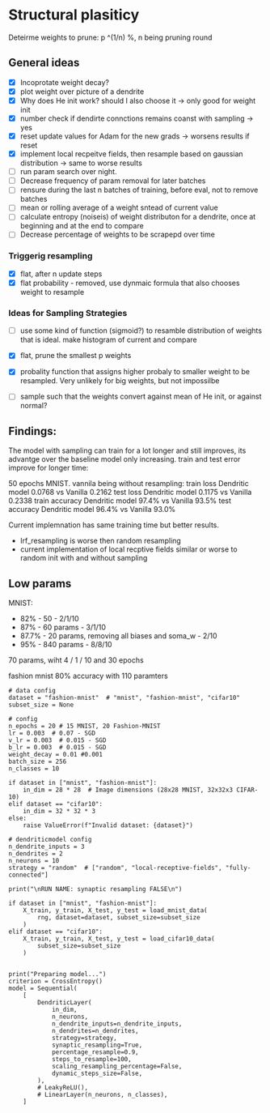 # Structural plasiticy

Deteirme weights to prune:
p ^(1/n) %, n being pruning round

## General ideas

- [x] Incoprotate weight decay?
- [x] plot weight over picture of a dendrite
- [x] Why does He init work? should I also choose it -> only good for weight init
- [x] number check if dendirte connctions remains coanst with sampling -> yes
- [x] reset update values for Adam for the new grads -> worsens results if reset
- [x] implement local recpeitve fields, then resample based on gaussian distribution -> same to worse results
- [ ] run param search over night.
- [ ] Decrease frequency of param removal for later batches
- [ ] rensure during the last n batches of training, before eval, not to remove batches
- [ ] mean or rolling average of a weight sntead of current value
- [ ] calculate entropy (noiseis) of weight distributon for a dendrite, once at beginning and at the end to compare
- [ ] Decrease percentage of weights to be scrapepd over time

### Triggerig resampling

- [x] flat, after n update steps
- [x] flat probability - removed, use dynmaic formula that also chooses weight to resample

### Ideas for Sampling Strategies

- [ ] use some kind of function (sigmoid?) to resamble distribution of weights that is ideal. make histogram of current and compare
- [x] flat, prune the smallest p weights
- [x] probality function that assigns higher probaly to smaller weight to be resampled. Very unlikely for big weights, but not impossilbe
- [ ] sample such that the weights convert against mean of He init, or against normal?



## Findings:

The model with sampling can train for a lot longer and still improves, its advantge over the baseline model only increasing. train and test error improve for longer time:


50 epochs MNIST. vannila being without resampling:
train loss Dendritic model 0.0768 vs Vanilla 0.2162
test loss Dendritic model 0.1175 vs Vanilla 0.2338
train accuracy Dendritic model 97.4% vs Vanilla 93.5%
test accuracy Dendritic model 96.4% vs Vanilla 93.0% 

Current implemnation has same training time but better results.

- lrf_resampling is worse then random resampling
- current implementation of local recptive fields similar or worse to random init with and without sampling




## Low params


MNIST: 
- 82% - 50 - 2/1/10
- 87% - 60 params - 3/1/10
- 87.7% - 20 params, removing all biases and soma_w - 2/10
- 95% - 840 params - 8/8/10



70 params, wiht 4 / 1 / 10 and 30 epochs

fashion mnist 80% accuracy with 110 paramters


    # data config
    dataset = "fashion-mnist"  # "mnist", "fashion-mnist", "cifar10"
    subset_size = None

    # config
    n_epochs = 20 # 15 MNIST, 20 Fashion-MNIST
    lr = 0.003  # 0.07 - SGD
    v_lr = 0.003  # 0.015 - SGD
    b_lr = 0.003  # 0.015 - SGD
    weight_decay = 0.01 #0.001
    batch_size = 256
    n_classes = 10

    if dataset in ["mnist", "fashion-mnist"]:
        in_dim = 28 * 28  # Image dimensions (28x28 MNIST, 32x32x3 CIFAR-10)
    elif dataset == "cifar10":
        in_dim = 32 * 32 * 3
    else:
        raise ValueError(f"Invalid dataset: {dataset}")

    # dendriticmodel config
    n_dendrite_inputs = 3
    n_dendrites = 2
    n_neurons = 10
    strategy = "random"  # ["random", "local-receptive-fields", "fully-connected"]

    print("\nRUN NAME: synaptic resampling FALSE\n")

    if dataset in ["mnist", "fashion-mnist"]:
        X_train, y_train, X_test, y_test = load_mnist_data(
            rng, dataset=dataset, subset_size=subset_size
        )
    elif dataset == "cifar10":
        X_train, y_train, X_test, y_test = load_cifar10_data(
            subset_size=subset_size
        )


    print("Preparing model...")
    criterion = CrossEntropy()
    model = Sequential(
        [
            DendriticLayer(
                in_dim,
                n_neurons,
                n_dendrite_inputs=n_dendrite_inputs,
                n_dendrites=n_dendrites,
                strategy=strategy,
                synaptic_resampling=True,
                percentage_resample=0.9,
                steps_to_resample=100,
                scaling_resampling_percentage=False,
                dynamic_steps_size=False,
            ),
            # LeakyReLU(),
            # LinearLayer(n_neurons, n_classes),
        ]